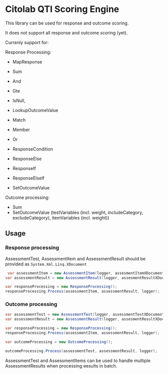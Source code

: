 # Citolab QTI Scoring Engine

This library can be used for response and outcome scoring.

It does not support all response and outcome scoring (yet).

Currenly support for:

Response Processing:

- MapResponse
- Sum

- And
- Gte
- IsNull,
- LookupOutcomeValue
- Match
- Member
- Or
- ResponseCondition
- ResponseElse
- ResponseIf
- ResponseElseIf
- SetOutcomeValue

Outcome processing:

- Sum
- SetOutcomeValue (testVariables (incl. weight, includeCategory, excludeCategory), itemVariables (incl. weight))

## Usage

### Response processing

AssessmentTest, AssessmentItem and AssessmentResult should be provided as ```System.Xml.Linq.XDocument```

``` C#
 var assessmentItem = new AssessmentItem(logger, assesmentItemXDocument);
var assessmentResult = new AssessmentResult(logger, assesmentResultXDocument);

var responseProcessing = new ResponseProcessing();
responseProcessing.Process(assessmentItem, assessmentResult, logger);
```

### Outcome processing

``` C#
var assessmentTest = new AssessmentTest(logger, assessmentTestXDocument);
var assessmentResult = new AssessmentResult(logger, assesmentResultXDocument);

var responseProcessing = new ResponseProcessing();
responseProcessing.Process(assessmentItem, assessmentResult, logger);

var outcomeProcessing = new OutcomeProcessing();

outcomeProcessing.Process(assessmentTest, assessmentResult, logger);
```

AssessmentTest and AssessmentItems can be used to handle multiple AssessmentResults when processing eesults in batch.
